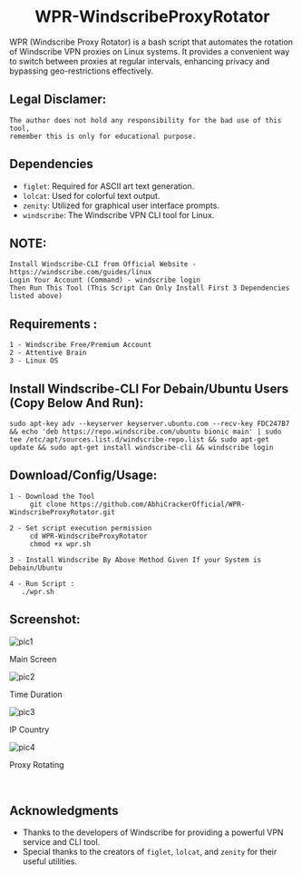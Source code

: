 <h1 align="center">WPR-WindscribeProxyRotator</h1>
WPR (Windscribe Proxy Rotator) is a bash script that automates the rotation of Windscribe VPN proxies on Linux systems. It provides a convenient way to switch between proxies at regular intervals, enhancing privacy and bypassing geo-restrictions effectively.


## Legal Disclamer:
    The author does not hold any responsibility for the bad use of this tool,
    remember this is only for educational purpose.

## Dependencies

- `figlet`: Required for ASCII art text generation.
- `lolcat`: Used for colorful text output.
- `zenity`: Utilized for graphical user interface prompts.
- `windscribe`: The Windscribe VPN CLI tool for Linux.

## NOTE:
    Install Windscribe-CLI from Official Website - https://windscribe.com/guides/linux
    Login Your Account (Command) - windscribe login 
    Then Run This Tool (This Script Can Only Install First 3 Dependencies listed above)
    
## Requirements :  
    1 - Windscribe Free/Premium Account
    2 - Attentive Brain 
    3 - Linux OS
    
## Install Windscribe-CLI For Debain/Ubuntu Users (Copy Below And Run):
    sudo apt-key adv --keyserver keyserver.ubuntu.com --recv-key FDC247B7 && echo 'deb https://repo.windscribe.com/ubuntu bionic main' | sudo tee /etc/apt/sources.list.d/windscribe-repo.list && sudo apt-get update && sudo apt-get install windscribe-cli && windscribe login
    
## Download/Config/Usage:
    1 - Download the Tool
         git clone https://github.com/AbhiCrackerOfficial/WPR-WindscribeProxyRotator.git
	 
    2 - Set script execution permission
         cd WPR-WindscribeProxyRotator
         chmod +x wpr.sh
	 
    3 - Install Windscribe By Above Method Given If your System is Debain/Ubuntu
    
    4 - Run Script :
       ./wpr.sh

## Screenshot:
![pic1](https://i.imgur.com/czttZsV.png)

Main Screen

![pic2](https://i.imgur.com/Pc22r8V.png)

Time Duration

![pic3](https://i.imgur.com/1Nm8LdK.png)

IP Country

![pic4](https://i.imgur.com/0rJmmbk.png)

Proxy Rotating

<br />


## Acknowledgments

- Thanks to the developers of Windscribe for providing a powerful VPN service and CLI tool.
- Special thanks to the creators of `figlet`, `lolcat`, and `zenity` for their useful utilities.

